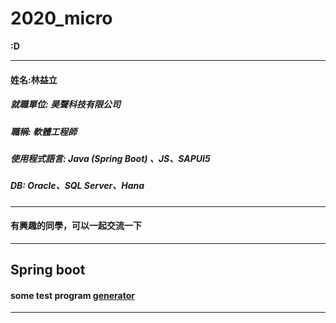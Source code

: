 # 2020_micro

**:D**

---
#### 姓名:林益立

##### 就職單位: 昊聲科技有限公司

##### 職稱: 軟體工程師

##### 使用程式語言: Java (Spring Boot) 、JS、SAPUI5

##### DB: Oracle、SQL Server、Hana

---
#### 有興趣的同學，可以一起交流一下
---

## Spring boot
#### some test program [generator](https://github.com/LiyLinL/JavaWork/tree/master/generator)
---
